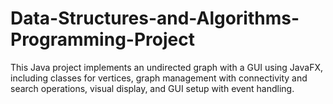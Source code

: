 # Data-Structures-and-Algorithms-Programming-Project
This Java project implements an undirected graph with a GUI using JavaFX, including classes for vertices, graph management with connectivity and search operations, visual display, and GUI setup with event handling.
